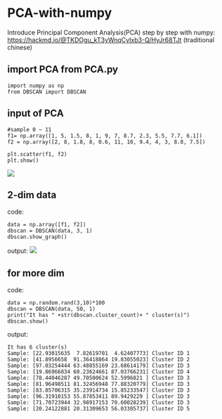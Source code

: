 # PCA-with-numpy
Introduce Principal Component Analysis(PCA) step by step with numpy: <br>
https://hackmd.io/@TKDOgu_kT3yWnqCyIxb3-Q/HyJr68TJt (traditional chinese)


## import PCA from PCA.py
```
import numpy as np
from DBSCAN import DBSCAN
```

## input of PCA
```
#sample 0 ~ 11
f1= np.array([1, 5, 1.5, 8, 1, 9, 7, 8.7, 2.3, 5.5, 7.7, 6.1])
f2 = np.array([2, 8, 1.8, 8, 0.6, 11, 10, 9.4, 4, 3, 8.8, 7.5])

plt.scatter(f1, f2)
plt.show()
```
![](https://i.imgur.com/xJqzU3P.png)


## 2-dim data
code:
```
data = np.array([f1, f2])
dbscan = DBSCAN(data, 3, 1)
dbscan.show_graph()
```
output:
![](https://i.imgur.com/WOz2aDl.png)

## for more dim
code:
```
data = np.random.rand(3,10)*100
dbscan = DBSCAN(data, 50, 1)
print("It has " +str(dbscan.cluster_count)+ " cluster(s)")
dbscan.show()
```
output:
```
It has 6 cluster(s)
Sample: [22.93015635  7.82619701  4.62407773] Cluster ID 1
Sample: [41.8956658  91.36418864 19.83055023] Cluster ID 2
Sample: [97.03254444 63.48855169 23.68614179] Cluster ID 3
Sample: [19.86966834 60.23624661 87.03766231] Cluster ID 4
Sample: [78.44046287 49.70500624 52.5996821 ] Cluster ID 3
Sample: [81.96498511 81.32456948 77.88320779] Cluster ID 3
Sample: [83.85706315 35.23914734 15.85233547] Cluster ID 3
Sample: [96.31910153 55.87853411 89.9429229 ] Cluster ID 3
Sample: [71.70723944 32.98917153 70.60028239] Cluster ID 3
Sample: [20.24122881 20.31309653 56.03305737] Cluster ID 5
```

